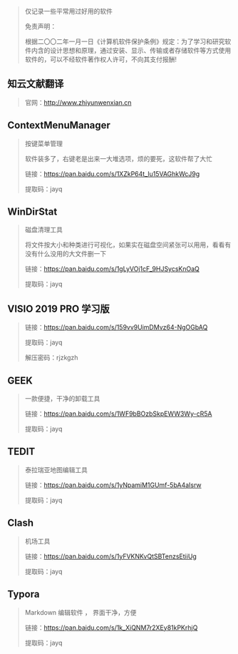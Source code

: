 > 仅记录一些平常用过好用的软件
>
> 免责声明：
>
> 根据二〇〇二年一月一日《计算机软件保护条例》规定：为了学习和研究软件内含的设计思想和原理，通过安装、显示、传输或者存储软件等方式使用软件的，可以不经软件著作权人许可，不向其支付报酬!

## 知云文献翻译

> 官网：http://www.zhiyunwenxian.cn

## ContextMenuManager

> 按键菜单管理
>
> 软件装多了，右键老是出来一大堆选项，烦的要死，这软件帮了大忙
>
> 链接：https://pan.baidu.com/s/1XZkP64t_lu15VAGhkWcJ9g 
>
> 提取码：jayq

## WinDirStat

> 磁盘清理工具
>
> 将文件按大小和种类进行可视化，如果实在磁盘空间紧张可以用用，看看有没有什么没用的大文件删一下
>
> 链接：https://pan.baidu.com/s/1gLyVOj1cF_9HJSycsKnOaQ 
>
> 提取码：jayq

## VISIO 2019 PRO 学习版

> 链接：https://pan.baidu.com/s/159vv9UimDMvz64-NgOGbAQ 
>
> 提取码：jayq
>
> 解压密码：rjzkgzh

## GEEK

> 一款便捷，干净的卸载工具
>
> 链接：https://pan.baidu.com/s/1WF9bBOzbSkpEWW3Wy-cR5A 
>
> 提取码：jayq

## TEDIT

> 泰拉瑞亚地图编辑工具
>
> 链接：https://pan.baidu.com/s/1yNpamiM1GUmf-5bA4aIsrw 
>
> 提取码：jayq

## Clash

> 机场工具
>
> 链接：https://pan.baidu.com/s/1yFVKNKvQtSBTenzsEtiiUg 
>
> 提取码：jayq

## Typora

> Markdown 编辑软件 ， 界面干净，方便
>
> 链接：https://pan.baidu.com/s/1k_XiQNM7r2XEy81kPKrhjQ 
>
> 提取码：jayq